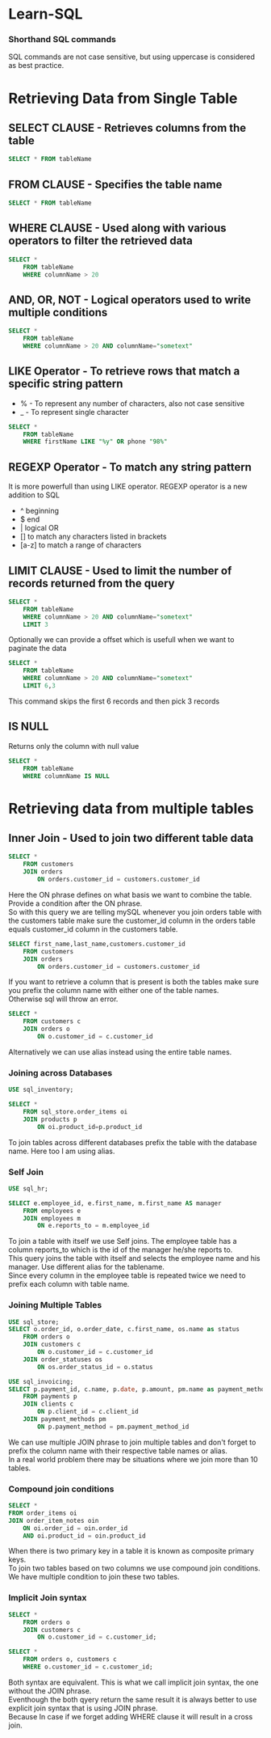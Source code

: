 # Learn-SQL

### Shorthand SQL commands

SQL commands are not case sensitive, but using uppercase is considered as best practice.

# Retrieving Data from Single Table

## SELECT CLAUSE - Retrieves columns from the table

```sql
SELECT * FROM tableName
```

## FROM CLAUSE - Specifies the table name

```sql
SELECT * FROM tableName
```

## WHERE CLAUSE - Used along with various operators to filter the retrieved data

```sql
SELECT *
    FROM tableName
    WHERE columnName > 20
```

## AND, OR, NOT - Logical operators used to write multiple conditions

```sql
SELECT *
    FROM tableName
    WHERE columnName > 20 AND columnName="sometext"
```

## LIKE Operator - To retrieve rows that match a specific string pattern

- % - To represent any number of characters, also not case sensitive
- \_ - To represent single character

```sql
SELECT *
    FROM tableName
    WHERE firstName LIKE "%y" OR phone "98%"
```

## REGEXP Operator - To match any string pattern

It is more powerfull than using LIKE operator. REGEXP operator is a new addition to SQL

- ^ beginning
- $ end
- | logical OR
- [] to match any characters listed in brackets
- [a-z] to match a range of characters

## LIMIT CLAUSE - Used to limit the number of records returned from the query

```sql
SELECT *
    FROM tableName
    WHERE columnName > 20 AND columnName="sometext"
    LIMIT 3
```

Optionally we can provide a offset which is usefull when we want to paginate the data

```sql
SELECT *
    FROM tableName
    WHERE columnName > 20 AND columnName="sometext"
    LIMIT 6,3
```

This command skips the first 6 records and then pick 3 records

## IS NULL

Returns only the column with null value

```sql
SELECT *
    FROM tableName
    WHERE columnName IS NULL
```

# Retrieving data from multiple tables

## Inner Join - Used to join two different table data

```sql
SELECT *
    FROM customers
    JOIN orders
        ON orders.customer_id = customers.customer_id
```

Here the ON phrase defines on what basis we want to combine the table. Provide a condition after the ON phrase.  
 So with this query we are telling mySQL whenever you join orders table with the customers table make sure the customer_id column in the orders table equals customer_id column in the customers table.

```sql
SELECT first_name,last_name,customers.customer_id
	FROM customers
	JOIN orders
	    ON orders.customer_id = customers.customer_id
```

If you want to retrieve a column that is present is both the tables make sure you prefix the column name with either one of the table names.  
 Otherwise sql will throw an error.

```sql
SELECT *
	FROM customers c
	JOIN orders o
	    ON o.customer_id = c.customer_id
```

Alternatively we can use alias instead using the entire table names.

### Joining across Databases

```sql
USE sql_inventory;

SELECT *
	FROM sql_store.order_items oi
	JOIN products p
	    ON oi.product_id=p.product_id
```

To join tables across different databases prefix the table with the database name.
Here too I am using alias.

### Self Join

```sql
USE sql_hr;

SELECT e.employee_id, e.first_name, m.first_name AS manager
	FROM employees e
    JOIN employees m
    	ON e.reports_to = m.employee_id
```

To join a table with itself we use Self joins. The employee table has a column reports_to which is the id of the manager he/she reports to.  
This query joins the table with itself and selects the employee name and his manager. Use different alias for the tablename.  
Since every column in the employee table is repeated twice we need to prefix each column with table name.

### Joining Multiple Tables

```sql
USE sql_store;
SELECT o.order_id, o.order_date, c.first_name, os.name as status
	FROM orders o
    JOIN customers c
    	ON o.customer_id = c.customer_id
    JOIN order_statuses os
    	ON os.order_status_id = o.status
```

```sql
USE sql_invoicing;
SELECT p.payment_id, c.name, p.date, p.amount, pm.name as payment_method
	FROM payments p
    JOIN clients c
    	ON p.client_id = c.client_id
    JOIN payment_methods pm
    	ON p.payment_method = pm.payment_method_id

```

We can use multiple JOIN phrase to join multiple tables and don't forget to prefix the column name with their respective table names or alias.  
In a real world problem there may be situations where we join more than 10 tables.

### Compound join conditions

```sql
SELECT *
FROM order_items oi
JOIN order_item_notes oin
	ON oi.order_id = oin.order_id
    AND oi.product_id = oin.product_id
```

When there is two primary key in a table it is known as composite primary keys.  
To join two tables based on two columns we use compound join conditions. We have multiple condition to join these two tables.

### Implicit Join syntax

```sql
SELECT *
    FROM orders o
    JOIN customers c
	    ON o.customer_id = c.customer_id;

SELECT *
    FROM orders o, customers c
    WHERE o.customer_id = c.customer_id;
```

Both syntax are equivalent. This is what we call implicit join syntax, the one without the JOIN phrase.  
Eventhough the both qyery return the same result it is always better to use explicit join syntax that is using JOIN phrase.  
Because In case if we forget adding WHERE clause it will result in a cross join.

